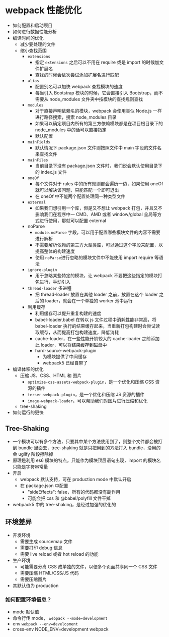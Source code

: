 # webpack 性能优化

- 如何配置和启动项目
- 如何进行数据性能分析
- 编译时间的优化
  - 减少要处理的文件
  - 缩小查找范围
    - `extensions`
      - 指定 `extensions` 之后可以不用在 require 或是 import 的时候加文件扩展名
      - 查找的时候会依次尝试添加扩展名进行匹配
    - `alias`
      - 配置别名可以加快 webpack 查找模块的速度
      - 每当引入 Bootstrap 模块的时候，它会直接引入 Bootstrap，而不需要从 node_modules 文件夹中按模块的查找规则查找
    - `modules`
      - 对于直接声明依赖名的模块，webpack 会使用类似 Node.js 一样进行路径搜索，搜索 node_modules 目录
      - 如果可以确定项目内所有的第三方依赖模块都是在项目根目录下的 node_modules 中的话可以直接指定
      - 默认配置
    - `mainFields`
      - 默认情况下 package.json 文件则按照文件中 main 字段的文件名来查找文件
    - `mainFiles`
      - 当前目录下没有 package.json 文件时，我们说会默认使用目录下的 index.js 文件
    - `oneOf`
      - 每个文件对于 rules 中的所有规则都会遍历一边，如果使用 oneOf 就可以解决该问题，只能匹配一个即可退出
      - 在 oneOf 中不能两个配置处理同一种类型文件
    - `external`
      - 如果我们想引用一个库，但是又不想让 webpack 打包，并且又不影响我们在程序中一 CMD、AMD 或者 window/global 全局等方式进行使用，那就可以配置 external
    - noParse
      - `module.noParse` 字段，可以用于配置哪些模块文件的内容不需要进行解析
      - 不需要解析依赖的第三方大型类库，可以通过这个字段来配置，以提高整体的构建速度
      - 使用 `noParse`进行忽略的模块文件中不能使用 import require 等语法
    - `ignore-plugin`
      - 用于忽略某些特定的模块，让 webpack 不要把这些指定的模块打包进行，手动引入
    - `thread-loader` 多进程
      - 把 thread-loader 放置在其他 loader 之前，放置在这个 loader 之后的 loader，就会在一个单独的 worker 池中运行
    - 利用缓存
      - 利用缓存可以提升重复构建的速度
      - babel-loader,babel 在转以 js 文件过程中消耗性能非常高，将 babel-loader 执行的结果缓存起来，当重新打包构建时会尝试读取缓存，从而提高打包构建速度，降低消耗
      - cache-loader，在一些性能开销较大的 cache-loader 之前添加此 loader，可以将结果缓存到磁盘中
      - hard-source-webpack-plugin
        - 为模块提供了中间缓存
        - webpack5 已经自带了
- 编译体积的优化
  - 压缩 JS、CSS、HTML 和 图片
    - `optimize-css-assets-webpack-plugin`，是一个优化和压缩 CSS 资源的插件
    - `terser-webpack-plugin`，是一个优化和压缩 JS 资源的插件
    - `image-webpack-loader`，可以帮助我们对图片进行压缩和优化
  - tree-shaking
- 如何运行的更快

## Tree-Shaking

- 一个模块可以有多个方法，只要其中某个方法使用到了，则整个文件都会被打到 bundle 里面去，tree-shaking 就是只把用到的方法打入 bundle，没用的会 uglify 阶段擦除掉
- 原理是利用 es6 模块的特点，只能作为模块顶层语句出现，import 的模块名只能是字符串常量
- 开启
  - webpack 默认支持，可在 production mode 中默认开启
  - 在 package.json 中配置
    - "sideEffects": false，所有的代码都没有副作用
    - 可能会把 css 和 @babel/polyfill 文件干掉
- webpack5 中的 tree-shaking，是经过加强的优化的

## 环境差异

- 开发环境
  - 需要生成 sourcemap 文件
  - 需要打印 debug 信息
  - 需要 live reload 或者 hot reload 的功能
- 生产环境
  - 可能需要分离 CSS 成单独的文件，以便多个页面共享同一个 CSS 文件
  - 需要压缩 HTML/CSS/JS 代码
  - 需要压缩图片
- 其默认值为 production

### 如何配置环境信息？

- mode 默认值
- 命令行传 mode， `webpack --mode=development`
- env `webpack --env=development`
- cross-env NODE_ENV=development webpack

